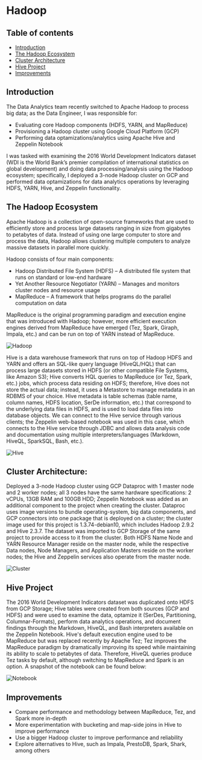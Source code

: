 # Hadoop
## Table of contents
* [Introduction](#Introduction)
* [The Hadoop Ecosystem](#The-Hadoop-Ecosystem)
* [Cluster Architecture](#Cluster-Architecture)
* [Hive Project](#Hive-Project)
* [Improvements](#Improvements)

## Introduction
The Data Analytics team recently switched to Apache Hadoop to process big data;
as the Data Engineer, I was responsible for:
  - Evaluating core Hadoop components (HDFS, YARN, and MapReduce)
  - Provisioning a Hadoop cluster using Google Cloud Platform (GCP)
  - Performing data optamizations/analytics using Apache Hive and Zeppelin Notebook

I was tasked with examining the 2016 World Development Indicators dataset (WDI is
the World Bank’s premier compilation of international statistics on global
development) and doing data processing/analysis using the Hadoop ecosystem;
specifically, I deployed a 3-node Hadoop cluster on GCP and performed data optamizations
for data analytics operations by leveraging HDFS, YARN, Hive, and Zeppelin functionality.

## The Hadoop Ecosystem
 Apache Hadoop is a collection of open-source frameworks that are used to efficiently
 store and process large datasets ranging in size from gigabytes to petabytes of data.
 Instead of using one large computer to store and process the data, Hadoop allows
 clustering multiple computers to analyze massive datasets in parallel more quickly.  

 Hadoop consists of four main components:
 - Hadoop Distributed File System (HDFS) – A distributed file system that runs on
   standard or low-end hardware
 - Yet Another Resource Negotiator (YARN) – Manages and monitors cluster nodes and
   resource usage
 - MapReduce – A framework that helps programs do the parallel computation on data 

 MapReduce is the original programming paradigm and execution engine that was introduced
 with Hadoop; however, more efficient execution engines derived from MapReduce have
 emerged (Tez, Spark, Giraph, Impala, etc.) and can be run on top of YARN instead of
 MapReduce.  

 ![Hadoop](assets/hadoop.png)  

 Hive is a data warehouse framework that runs on top of Hadoop HDFS and YARN and
 offers an SQL-like query language (HiveQL/HQL) that can process large datasets
 stored in HDFS (or other compatible File Systems, like Amazon S3);
 Hive converts HQL queries to
 MapReduce (or Tez, Spark, etc.) jobs, which process data residing on HDFS; therefore,
 Hive does not store the actual data; instead, it uses a Metastore to manage metadata
 in an RDBMS of your choice. Hive metadata is table schemas (table name,
 column names, HDFS location, SerDe information, etc.) that correspond to the 
 underlying data files in HDFS, and is used to load data files into database objects.
 We can connect to the Hive service through various clients; the Zeppelin web-based
 notebook was used in this case, which connects to the Hive service through JDBC
 and allows data analysis code and documentation using multiple interpreters/languages
 (Markdown, HiveQL, SparkSQL, Bash, etc.).  

 ![Hive](assets/hive.png)  

## Cluster Architecture:
Deployed a 3-node Hadoop cluster using GCP Dataproc with 1 master node and 2 worker
nodes; all 3 nodes have the same hardware specifications: 2 vCPUs, 13GB RAM and 100GB
HDD; Zeppelin Notebook was added as an additional component to the project when
creating the cluster. Dataproc uses image versions to bundle operating-system, big data
components, and GCP connectors into one package that is deployed on a cluster; the 
cluster image used for this project is 1.3.74-debian10, which includes Hadoop 2.9.2 and
Hive 2.3.7. The dataset was imported to GCP Storage of the same project to provide 
access to it from the cluster. Both HDFS Name Node and YARN Resource Manager reside on
the master node, while the respective Data nodes, Node Managers, and Application
Masters reside on the worker nodes; the Hive and Zeppelin services also operate from
the master node.  

![Cluster](assets/cluster.png)  

## Hive Project
The 2016 World Development Indicators dataset was duplicated onto HDFS from GCP Storage;
Hive tables were created from both sources (GCP and HDFS) and were used to examine
the data, optamize it (SerDes, Partitioning, Columnar-Formats), perform data analytics operations,
and document findings through the Markdown,
HiveQL, and Bash interpreters available on the Zeppelin Notebook. Hive's default
execution engine used to be MapReduce but was replaced recently by Apache Tez;
Tez improves the MapReduce paradigm by dramatically improving its speed while
maintaining its ability to scale to petabytes of data. Therefore, HiveQL queries
produce Tez tasks by default, although switching to MapReduce and Spark is an option.
A snapshot of the notebook can be found below:  

![Notebook](assets/notebook.png)  

## Improvements
- Compare performance and methodology between MapReduce, Tez, and Spark more in-depth
- More experimentation with bucketing and map-side joins in Hive to improve performance 
- Use a bigger Hadoop cluster to improve performance and reliability
- Explore alternatives to Hive, such as Impala, PrestoDB, Spark, Shark, among others
